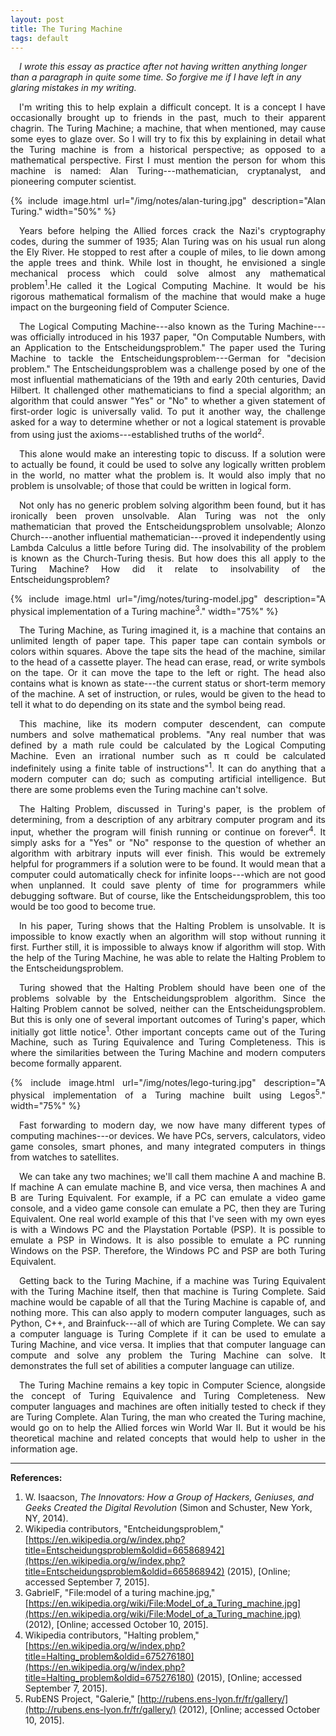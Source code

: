 ```yaml
---
layout: post
title: The Turing Machine
tags: default
---
```

&emsp;*I wrote this essay as practice after not having written anything longer than a paragraph in quite some time.  So forgive me if I have left in any glaring mistakes in my writing.*

<div markdown="1" style="text-align: justify">&emsp;I'm writing this to help explain a difficult concept.  It is a concept I have occasionally brought up to friends in the past, much to their apparent chagrin.  The Turing Machine; a machine, that when mentioned, may cause some eyes to glaze over.  So I will try to fix this by explaining in detail what the Turing machine is from a historical perspective; as opposed to a mathematical perspective.  First I must mention the person for whom this machine is named: Alan Turing---mathematician, cryptanalyst, and pioneering computer scientist.

{% include image.html url="/img/notes/alan-turing.jpg" description="Alan Turing." width="50%" %}

&emsp;Years before helping the Allied forces crack the Nazi's cryptography codes, during the summer of 1935; Alan Turing was on his usual run along the Ely River.  He stopped to rest after a couple of miles, to lie down among the apple trees and think.  While lost in thought, he envisioned a single mechanical process which could solve almost any mathematical problem<sup>1</sup>.He called it the Logical Computing Machine.  It would be his rigorous mathematical formalism of the machine that would make a huge impact on the burgeoning field of Computer Science. 

&emsp;The Logical Computing Machine---also known as the Turing Machine---was officially introduced in his 1937 paper, "On Computable Numbers, with an Application to the Entscheidungsproblem."  The paper used the Turing Machine to tackle the Entscheidungsproblem---German for "decision problem."  The Entscheidungsproblem was a challenge posed by one of the most influential mathematicians of the 19th and early 20th centuries, David Hilbert.  It challenged other mathematicians to find a special algorithm; an algorithm that could answer "Yes" or "No" to whether a given statement of first-order logic is universally valid.  To put it another way, the challenge asked for a way to determine whether or not a logical statement is provable from using just the axioms---established truths of the world<sup>2</sup>.

&emsp;This alone would make an interesting topic to discuss.  If a solution were to actually be found, it could be used to solve any logically written problem in the world, no matter what the problem is.  It would also imply that no problem is unsolvable; of those that could be written in logical form.  

&emsp;Not only has no generic problem solving algorithm been found, but it has ironically been proven unsolvable.  Alan Turing was not the only mathematician that proved the Entscheidungsproblem unsolvable; Alonzo Church---another influential mathematician---proved it independently using Lambda Calculus a little before Turing did.  The insolvability of the problem is known as the Church-Turing thesis.  But how does this all apply to the Turing Machine?  How did it relate to insolvability of the Entscheidungsproblem?

{% include image.html url="/img/notes/turing-model.jpg" description="A physical implementation of a Turing machine<sup>3</sup>." width="75%" %}

&emsp;The Turing Machine, as Turing imagined it, is a machine that contains an unlimited length of paper tape.  This paper tape can contain symbols or colors within squares.  Above the tape sits the head of the machine, similar to the head of a cassette player.  The head can erase, read, or write symbols on the tape.  Or it can move the tape to the left or right.  The head also contains what is known as state---the current status or short-term memory of the machine.  A set of instruction, or rules, would be given to the head to tell it what to do depending on its state and the symbol being read.

&emsp;This machine, like its modern computer descendent, can compute numbers and solve mathematical problems.  "Any real number that was defined by a math rule could be calculated by the Logical Computing Machine.  Even an irrational number such as &pi; could be calculated indefinitely using a finite table of instructions"<sup>1</sup>.  It can do anything that a modern computer can do; such as computing artificial intelligence.  But there are some problems even the Turing machine can't solve.

&emsp;The Halting Problem, discussed in Turing's paper, is the problem of determining, from a description of any arbitrary computer program and its input, whether the program will finish running or continue on forever<sup>4</sup>.  It simply asks for a "Yes" or "No" response to the question of whether an algorithm with arbitrary inputs will ever finish.  This would be extremely helpful for programmers if a solution were to be found.  It would mean that a computer could automatically check for infinite loops---which are not good when unplanned.  It could save plenty of time for programmers while debugging software.  But of course, like the Entscheidungsproblem, this too would be too good to become true.

&emsp;In his paper, Turing shows that the Halting Problem is unsolvable.  It is impossible to know exactly when an algorithm will stop without running it first.  Further still, it is impossible to always know if algorithm will stop.  With the help of the Turing Machine, he was able to relate the Halting Problem to the Entscheidungsproblem.

&emsp;Turing showed that the Halting Problem should have been one of the problems solvable by the Entscheidungsproblem algorithm.  Since the Halting Problem cannot be solved, neither can the Entscheidungsproblem.  But this is only one of several important outcomes of Turing's paper, which initially got little notice<sup>1</sup>.  Other important concepts came out of the Turing Machine, such as Turing Equivalence and Turing Completeness.  This is where the similarities between the Turing Machine and modern computers become formally apparent.

{% include image.html url="/img/notes/lego-turing.jpg" description="A physical implementation of a Turing machine built using Legos<sup>5</sup>." width="75%" %}

&emsp;Fast forwarding to modern day, we now have many different types of computing machines---or devices.  We have PCs, servers, calculators, video game consoles, smart phones, and many integrated computers in things from watches to satellites.

&emsp;We can take any two machines; we'll call them machine A and machine B.  If machine A can emulate machine B, and vice versa, then machines A and B are Turing Equivalent.   For example, if a PC can emulate a video game console, and a video game console can emulate a PC, then they are Turing Equivalent.  One real world example of this that I've seen with my own eyes is with a Windows PC and the Playstation Portable (PSP).  It is possible to emulate a PSP in Windows.  It is also possible to emulate a PC running Windows on the PSP.  Therefore, the Windows PC and PSP are both Turing Equivalent.

&emsp;Getting back to the Turing Machine, if a machine was Turing Equivalent with the Turing Machine itself, then that machine is Turing Complete.  Said machine would be capable of all that the Turing Machine is capable of, and nothing more.  This can also apply to modern computer languages, such as Python, C++, and Brainfuck---all of which are Turing Complete.  We can say a computer language is Turing Complete if it can be used to emulate a Turing Machine, and vice versa.  It implies that that computer language can compute and solve any problem the Turing Machine can solve.  It demonstrates the full set of abilities a computer language can utilize.

&emsp;The Turing Machine remains a key topic in Computer Science, alongside the concept of Turing Equivalence and Turing Completeness.  New computer languages and machines are often initially tested to check if they are Turing Complete.  Alan Turing, the man who created the Turing machine, would go on to help the Allied forces win World War II.  But it would be his theoretical machine and related concepts that would help to usher in the information age.
</div> 

--------

**References:**

1. W. Isaacson, *The Innovators: How a Group of Hackers, Geniuses, and Geeks Created the Digital Revolution* (Simon and Schuster, New York, NY, 2014).
2. Wikipedia contributors, "Entcheidungsproblem," [https://en.wikipedia.org/w/index.php?title=Entscheidungsproblem&oldid=665868942](https://en.wikipedia.org/w/index.php?title=Entscheidungsproblem&oldid=665868942) (2015), \[Online; accessed September 7, 2015\].
3. GabrielF, "File:model of a turing machine.jpg," [https://en.wikipedia.org/wiki/File:Model_of_a_Turing_machine.jpg](https://en.wikipedia.org/wiki/File:Model_of_a_Turing_machine.jpg) (2012), \[Online; accessed October 10, 2015\].
4. Wikipedia contributors, "Halting problem," [https://en.wikipedia.org/w/index.php?title=Halting_problem&oldid=675276180](https://en.wikipedia.org/w/index.php?title=Halting_problem&oldid=675276180) (2015), \[Online; accessed September 7, 2015\].
5. RubENS Project, "Galerie," [http://rubens.ens-lyon.fr/fr/gallery/](http://rubens.ens-lyon.fr/fr/gallery/) (2012), \[Online; accessed October 10, 2015\].
